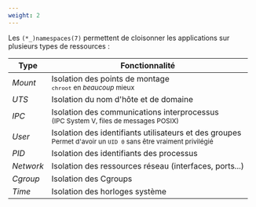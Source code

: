 ```yaml
---
weight: 2
---
```

Les `(*_)namespaces(7)` permettent de cloisonner les applications sur plusieurs types de ressources :

| Type | Fonctionnalité |
| ---- | -------------- |
| *Mount* | Isolation des points de montage<br/><small>`chroot` en *beaucoup* mieux</small> |
| *UTS* | Isolation du nom d'hôte et de domaine |
| *IPC* | Isolation des communications interprocessus<br/><small>(IPC System V, files de messages POSIX)</small> |
| *User* | Isolation des identifiants utilisateurs et des groupes<br/><small>Permet d'avoir un `UID 0` sans être vraiment privilégié</small> |
| *PID* | Isolation des identifiants des processus |
| *Network* | Isolation des ressources réseau (interfaces, ports...) |
| *Cgroup* | Isolation des Cgroups |
| *Time* | Isolation des horloges système |

<aside class="notes">

</aside>
